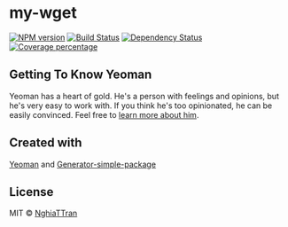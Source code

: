 # my-wget

[![NPM version][npm-image]][npm-url] [![Build Status][travis-image]][travis-url] [![Dependency Status][daviddm-image]][daviddm-url] [![Coverage percentage][coveralls-image]][coveralls-url]

## Getting To Know Yeoman

Yeoman has a heart of gold. He&#39;s a person with feelings and opinions, but he&#39;s very easy to work with. If you think he&#39;s too opinionated, he can be easily convinced. Feel free to [learn more about him](http://yeoman.io/).

## Created with
[Yeoman](https://npmjs.org/package/yo) and [Generator-simple-package](https://npmjs.org/package/generator-simple-package)

## License
MIT © [NghiaTTran]()

[npm-image]: https://badge.fury.io/js/my-wget.svg
[npm-url]: https://npmjs.org/package/my-wget
[travis-image]: https://travis-ci.org/nghiattran/my-wget.svg?branch=master
[travis-url]: https://travis-ci.org/nghiattran/my-wget
[daviddm-image]: https://david-dm.org/nghiattran/my-wget.svg?theme=shields.io
[daviddm-url]: https://david-dm.org/nghiattran/my-wget
[coveralls-image]: https://coveralls.io/repos/nghiattran/my-wget/badge.svg
[coveralls-url]: https://coveralls.io/github/nghiattran/my-wget
